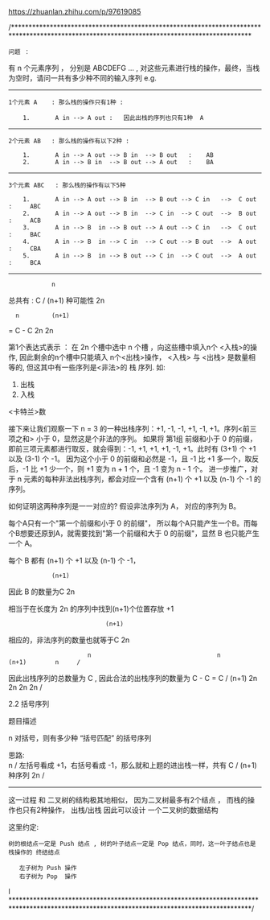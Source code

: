 https://zhuanlan.zhihu.com/p/97619085

/********************************************************************************************************************************************

    问题 ： 

有 n 个元素序列 ， 分别是 ABCDEFG ...   , 对这些元素进行栈的操作，最终，当栈为空时，请问一共有多少种不同的输入序列
e.g.


----------------------------------------------------------------------------------------------------
    1个元素 A    : 那么栈的操作只有1种 : 

	    1.       A in --> A out :   因此出栈的序列也只有1种  A    

----------------------------------------------------------------------------------------------------
	2个元素 AB   : 那么栈的操作有以下2种 :

	    1.       A in --> A out --> B in  --> B out   :    AB
	    2.       A in --> B in  --> B out --> A out   :    BA


----------------------------------------------------------------------------------------------------
	3个元素 ABC   : 那么栈的操作有以下5种

	    1.       A in --> A out --> B in  --> B out --> C in   -->  C out  :     ABC
	    2.       A in --> A out --> B in  --> C in  --> C out  -->  B out  :     ACB
	    3.       A in --> B  in --> B out --> A out --> C in   -->  C out  :     BAC
	    4.       A in --> B  in --> C in  --> C out --> B out  -->  A out  :     CBA
	    5.       A in --> B  in --> B out --> C in  --> C out  -->  A out  :     BCA
	   
----------------------------------------------------------------------------------------------------


                n
总共有   :    C     /  (n+1)    种可能性
                2n


      n         (n+1)
=  C      -   C 
     2n         2n


第1个表达式表示 ： 在 2n 个槽中选中 n 个槽 ，向这些槽中填入n个 <入栈>的操作, 因此剩余的n个槽中只能填入 n个<出栈>操作，
<入栈> 与 <出栈> 是数量相等的, 但这其中有一些序列是<非法>的 栈 序列.
如: 
1. 出栈 
2. 入栈

<卡特兰>数


接下来让我们观察一下 n = 3 的一种出栈序列：+1, -1, -1, +1, -1, +1。序列<前三项之和>   小于 0，显然这是个非法的序列。
如果将 第1组 前缀和小于 0 的前缀，即前三项元素都进行取反，就会得到：-1, +1, +1, +1, -1, +1。此时有 (3+1) 个 +1 以及 (3-1) 个 -1。
因为这个小于 0 的前缀和必然是 -1，且 -1 比 +1 多一个，取反后，-1 比 +1 少一个，则 +1 变为 n + 1 个，且 -1 变为 n - 1 个。
进一步推广，对于 n 元素的每种非法出栈序列，都会对应一个含有 (n+1) 个 +1 以及 (n-1) 个 -1 的序列。

如何证明这两种序列是一一对应的?
假设非法序列为 A，
对应的序列为 B。

每个A只有一个"第一个前缀和小于 0 的前缀"，
所以每个A只能产生一个B。而每个B想要还原到A，就需要找到"第一个前缀和大于 0 的前缀"，显然 B 也只能产生一个 A。



每个 B 都有 (n+1) 个 +1 
       以及 (n-1) 个 -1，

                (n+1)
因此 B 的数量为C
                 2n

相当于在长度为 2n 的序列中找到(n+1)个位置存放 +1

                               (n+1)
相应的，非法序列的数量也就等于C
                                2n

						  n                                   n       (n+1)        n     /
因此出栈序列的总数量为 C       , 因此合法的出栈序列的数量为 C     -  C       =   C      /   (n+1)
                         2n                                  2n       2n          2n   /




2.2 括号序列

题目描述

n 对括号，则有多少种 “括号匹配” 的括号序列



思路:                                                           
                                                                n    /
左括号看成 +1，右括号看成 -1，那么就和上题的进出栈一样，共有  C     / (n+1)   种序列
                                                               2n  /


----------------------------------------------------------------------------------------------------



   这一过程 和 二叉树的结构极其地相似， 因为二叉树最多有2个结点 ， 而栈的操作也只有2种操作， 出栈/出栈
因此可以设计 一个二叉树的数据结构

这里约定:

    树的根结点一定是 Push 结点 , 树的叶子结点一定是 Pop 结点，同时，这一叶子结点也是 栈操作的 终结结点

       左子树为 Push 操作
	   右子树为 Pop  操作

l
********************************************************************************************************************************************/

